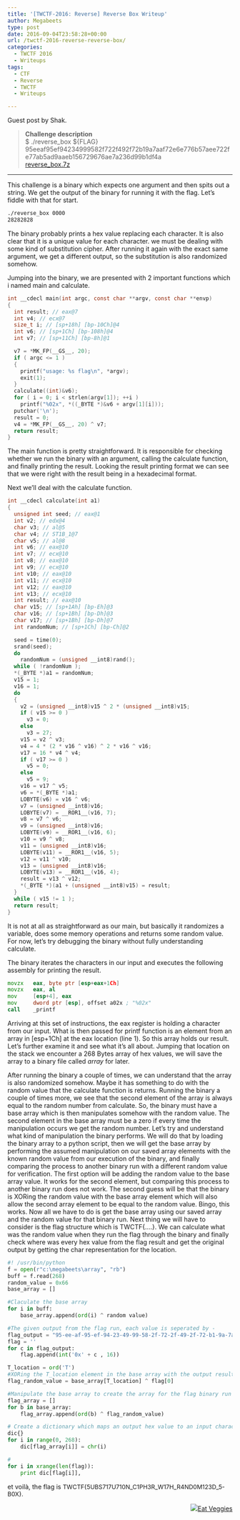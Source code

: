 ```yaml
---
title: '[TWCTF-2016: Reverse] Reverse Box Writeup'
author: Megabeets
type: post
date: 2016-09-04T23:58:28+00:00
url: /twctf-2016-reverse-reverse-box/
categories:
  - TWCTF 2016
  - Writeups
tags:
  - CTF
  - Reverse
  - TWCTF
  - Writeups

---
```

Guest post by Shak.

> **Challenge description**  
> $ ./reverse_box ${FLAG}  
> <span style="font-weight: 400;">95eeaf95ef94234999582f722f492f72b19a7aaf72e6e776b57aee722fe77ab5ad9aaeb156729676ae7a236d99b1df4a</span><span style="font-weight: 400;"><br /> </span>[<span style="font-weight: 400;">reverse_box.7z</span>][1]

* * *

<span style="font-weight: 400;">This challenge is a binary which expects one argument and then spits out a string. We get the output of the binary for running it with the flag. Let’s fiddle with that for start.</span>

```sh
./reverse_box 0000
28282828
```


<span style="font-weight: 400;">The binary probably prints a hex value replacing each character. It is also clear that it is a unique value for each character. we must be dealing with some kind of substitution cipher. After running it again with the exact same argument, we get a different output, so the substitution is also randomized somehow. </span>

<span style="font-weight: 400;">Jumping into the binary, we are presented with 2 important functions which i named main and calculate.</span>

```c
int __cdecl main(int argc, const char **argv, const char **envp)
{
  int result; // eax@7
  int v4; // ecx@7
  size_t i; // [sp+18h] [bp-10Ch]@4
  int v6; // [sp+1Ch] [bp-108h]@4
  int v7; // [sp+11Ch] [bp-8h]@1

  v7 = *MK_FP(__GS__, 20);
  if ( argc <= 1 )
  {
    printf("usage: %s flag\n", *argv);
    exit(1);
  }
  calculate((int)&v6);
  for ( i = 0; i < strlen(argv[1]); ++i )
    printf("%02x", *((_BYTE *)&v6 + argv[1][i]));
  putchar('\n');
  result = 0;
  v4 = *MK_FP(__GS__, 20) ^ v7;
  return result;
}

```


<span style="font-weight: 400;">The main function is pretty straightforward. It is responsible for checking whether we run the binary with an argument, calling the calculate function, and finally printing the result. Looking the result printing format we can see that we were right with the result being in a hexadecimal format. </span>

<span style="font-weight: 400;">Next we’ll deal with the calculate function.</span>

```c
int __cdecl calculate(int a1)
{
  unsigned int seed; // eax@1
  int v2; // edx@4
  char v3; // al@5
  char v4; // ST1B_1@7
  char v5; // al@8
  int v6; // eax@10
  int v7; // ecx@10
  int v8; // eax@10
  int v9; // ecx@10
  int v10; // eax@10
  int v11; // ecx@10
  int v12; // eax@10
  int v13; // ecx@10
  int result; // eax@10
  char v15; // [sp+1Ah] [bp-Eh]@3
  char v16; // [sp+1Bh] [bp-Dh]@3
  char v17; // [sp+1Bh] [bp-Dh]@7
  int randomNum; // [sp+1Ch] [bp-Ch]@2

  seed = time(0);
  srand(seed);
  do
    randomNum = (unsigned __int8)rand();
  while ( !randomNum );
  *(_BYTE *)a1 = randomNum;
  v15 = 1;
  v16 = 1;
  do
  {
    v2 = (unsigned __int8)v15 ^ 2 * (unsigned __int8)v15;
    if ( v15 >= 0 )
      v3 = 0;
    else
      v3 = 27;
    v15 = v2 ^ v3;
    v4 = 4 * (2 * v16 ^ v16) ^ 2 * v16 ^ v16;
    v17 = 16 * v4 ^ v4;
    if ( v17 >= 0 )
      v5 = 0;
    else
      v5 = 9;
    v16 = v17 ^ v5;
    v6 = *(_BYTE *)a1;
    LOBYTE(v6) = v16 ^ v6;
    v7 = (unsigned __int8)v16;
    LOBYTE(v7) = __ROR1__(v16, 7);
    v8 = v7 ^ v6;
    v9 = (unsigned __int8)v16;
    LOBYTE(v9) = __ROR1__(v16, 6);
    v10 = v9 ^ v8;
    v11 = (unsigned __int8)v16;
    LOBYTE(v11) = __ROR1__(v16, 5);
    v12 = v11 ^ v10;
    v13 = (unsigned __int8)v16;
    LOBYTE(v13) = __ROR1__(v16, 4);
    result = v13 ^ v12;
    *(_BYTE *)(a1 + (unsigned __int8)v15) = result;
  }
  while ( v15 != 1 );
  return result;
}

```


<span style="font-weight: 400;">It is not at all as straightforward as our main, but basically it randomizes a variable, does some memory operations and returns some random value. For now, let’s try debugging the binary without fully understanding calculate. </span>

<span style="font-weight: 400;">The binary iterates the characters in our input and executes the following assembly for printing the result.</span>

```asm
movzx   eax, byte ptr [esp+eax+1Ch]
movzx   eax, al
mov     [esp+4], eax
mov     dword ptr [esp], offset a02x ; "%02x"
call    _printf
```


<span style="font-weight: 400;">Arriving at this set of instructions, the eax register is holding a character from our input. What is then passed for printf function is an element from an array in [esp+1Ch] at the eax location (line 1). So this array holds our result. Let&#8217;s further examine it and see what it’s all about. Jumping that location on the stack we encounter a 268 Bytes array of hex values, we will save the array to a binary file called </span>_<span style="font-weight: 400;">array</span>_ <span style="font-weight: 400;">for later. </span>

<span style="font-weight: 400;">After running the binary a couple of times, we can understand that the array is also randomized somehow. Maybe it has something to do with the random value that the calculate function is returns. Running the binary a couple of times more, we see that the second element of the array is always equal to the random number from calculate. So, the binary must have a base array which is then manipulates somehow with the random value. The second element in the base array must be a zero if every time the manipulation occurs we get the random number. Let’s try and understand what kind of manipulation the binary performs. We will do that by loading the binary array to a python script, then we will get the base array by performing the assumed manipulation on our saved array elements with the known random value from our execution of the binary, and finally comparing the process to another binary run with a different random value for verification. The first option will be adding the random value to the base array value. It works for the second element, but comparing this process to another binary run does not work. The second guess will be that the binary is XORing the random value with the base array element which will also allow the second array element to be equal to the random value. Bingo, this works. Now all we have to do is get the base array using our saved array and the random value for that binary run. Next thing we will have to consider is the flag structure which is TWCTF{&#8230;.}. We can calculate what was the random value when they run the flag through the binary and finally check where was every hex value from the flag result and get the original output by getting the char representation for the location.</span>

```python
#! /usr/bin/python
f = open(r"c:\megabeets\array", "rb")
buff = f.read(268)
random_value = 0x66
base_array = []

#Claculate the base array
for i in buff:
	base_array.append(ord(i) ^ random value)

#The given output from the flag run, each value is seperated by -
flag_output = "95-ee-af-95-ef-94-23-49-99-58-2f-72-2f-49-2f-72-b1-9a-7a-af-72-e6-e7-76-b5-7a-ee-72-2f-e7-7a-b5-ad-9a-ae-b1-56-72-96-76-ae-7a-23-6d-99-b1-df-4a"
flag = ''
for c in flag_output:
	flag.append(int('0x' + c , 16))

T_location = ord('T')
#XORing the T_location element in the base array with the output result in order to get the random value
flag_random_value = base_array[T_location] ^ flag[0]

#Manipulate the base array to create the array for the flag binary run
flag_array = []
for b in base_array:
	flag_array.append(ord(b) ^ flag_random_value)

# Create a dictionary which maps an output hex value to an input character 
dic{}
for i in range(0, 268):
	dic[flag_array[i]] = chr(i)

#
for i in xrange(len(flag)):
	print dic[flag[i]],

```


<span style="font-weight: 400;">et voilà</span><span style="font-weight: 400;">, the flag is <span style="font-size: 10pt;">TWCTF{5UBS717U710N_C1PH3R_W17H_R4ND0M123D_5-B0X}.</span></span>

<div class="nf-post-footer">
  <p style="text-align: right">
    <a href="https://www.megabeets.net/about.html#vegan"><img src="./megabeets_inline_logo.png" />Eat Veggies</a>
  </p>
</div>

 [1]: https://twctf7qygt6ujk.azureedge.n./reverse_box.7z-f1ffb64d2a0848fdccd02ed63f0f2de6937545fa294ee530d73bf2c1fec27691